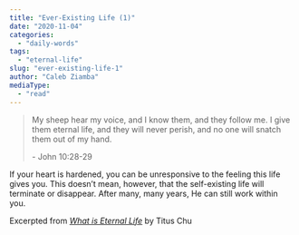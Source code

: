 ```yaml
---
title: "Ever-Existing Life (1)"
date: "2020-11-04"
categories: 
  - "daily-words"
tags: 
  - "eternal-life"
slug: "ever-existing-life-1"
author: "Caleb Ziamba"
mediaType: 
  - "read"
---
```


> My sheep hear my voice, and I know them, and they follow me. I give them eternal life, and they will never perish, and no one will snatch them out of my hand.
> 
> \- John 10:28-29

If your heart is hardened, you can be unresponsive to the feeling this life gives you. This doesn’t mean, however, that the self-existing life will terminate or disappear. After many, many years, He can still work within you.

Excerpted from _[What is Eternal Life](https://www.asweetsavor.org/what-is-eternal-life/)_ by Titus Chu
